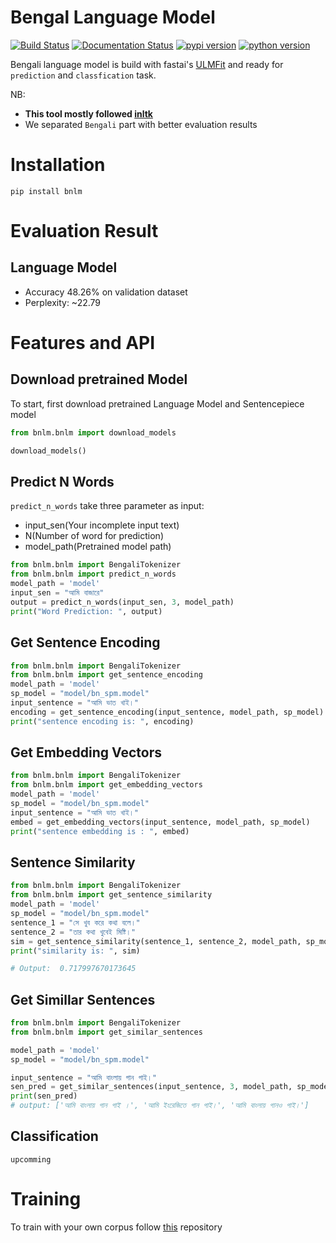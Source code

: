 # Bengal Language Model
[![Build Status](https://travis-ci.org/sagorbrur/bnlm.svg?branch=master)](https://travis-ci.org/sagorbrur/bnlm)
[![Documentation Status](https://readthedocs.org/projects/bnlm/badge/?version=latest)](https://bnlm.readthedocs.io/en/latest/?badge=latest)
[![pypi version](https://img.shields.io/pypi/v/bnlm)](https://pypi.org/project/bnlm/)
[![python version](https://img.shields.io/badge/python-3.6%7C3.7-brightgreen)](https://pypi.org/project/bnlm/)


Bengali language model is build with fastai's [ULMFit](https://arxiv.org/abs/1801.06146) and ready for `prediction` and `classfication` task.


NB: 
* **This tool mostly followed [inltk](https://github.com/goru001/inltk)**
* We separated `Bengali` part with better evaluation results

# Installation

`pip install bnlm`


# Evaluation Result

## Language Model
* Accuracy 48.26% on validation dataset
* Perplexity: ~22.79


# Features and API

## Download pretrained Model
To start, first download pretrained Language Model and Sentencepiece model

```py
from bnlm.bnlm import download_models

download_models()

```
## Predict N Words
`predict_n_words` take three parameter as input:
- input_sen(Your incomplete input text)
- N(Number of word for prediction)
- model_path(Pretrained model path)

```py
from bnlm.bnlm import BengaliTokenizer
from bnlm.bnlm import predict_n_words
model_path = 'model'
input_sen = "আমি বাজারে"
output = predict_n_words(input_sen, 3, model_path)
print("Word Prediction: ", output)

```

## Get Sentence Encoding
```py
from bnlm.bnlm import BengaliTokenizer
from bnlm.bnlm import get_sentence_encoding
model_path = 'model'
sp_model = "model/bn_spm.model"
input_sentence = "আমি ভাত খাই।"
encoding = get_sentence_encoding(input_sentence, model_path, sp_model)
print("sentence encoding is: ", encoding)

```

## Get Embedding Vectors
```py
from bnlm.bnlm import BengaliTokenizer
from bnlm.bnlm import get_embedding_vectors
model_path = 'model'
sp_model = "model/bn_spm.model"
input_sentence = "আমি ভাত খাই।"
embed = get_embedding_vectors(input_sentence, model_path, sp_model)
print("sentence embedding is : ", embed)


```


## Sentence Similarity
```py
from bnlm.bnlm import BengaliTokenizer
from bnlm.bnlm import get_sentence_similarity
model_path = 'model'
sp_model = "model/bn_spm.model"
sentence_1 = "সে খুব করে কথা বলে।"
sentence_2 = "তার কথা খুবেই মিষ্টি।"
sim = get_sentence_similarity(sentence_1, sentence_2, model_path, sp_model)
print("similarity is: ", sim)

# Output:  0.717997670173645

```

## Get Simillar Sentences
```py
from bnlm.bnlm import BengaliTokenizer
from bnlm.bnlm import get_similar_sentences

model_path = 'model'
sp_model = "model/bn_spm.model"

input_sentence = "আমি বাংলায় গান গাই।"
sen_pred = get_similar_sentences(input_sentence, 3, model_path, sp_model)
print(sen_pred)
# output: ['আমি বাংলায় গান গাই ।', 'আমি ইংরেজিতে গান গাই।', 'আমি বাংলায় গানও গাই।']

```


## Classification
```upcomming```

# Training
To train with your own corpus follow [this](https://github.com/sagorbrur/Bengali-Language-Model) repository

